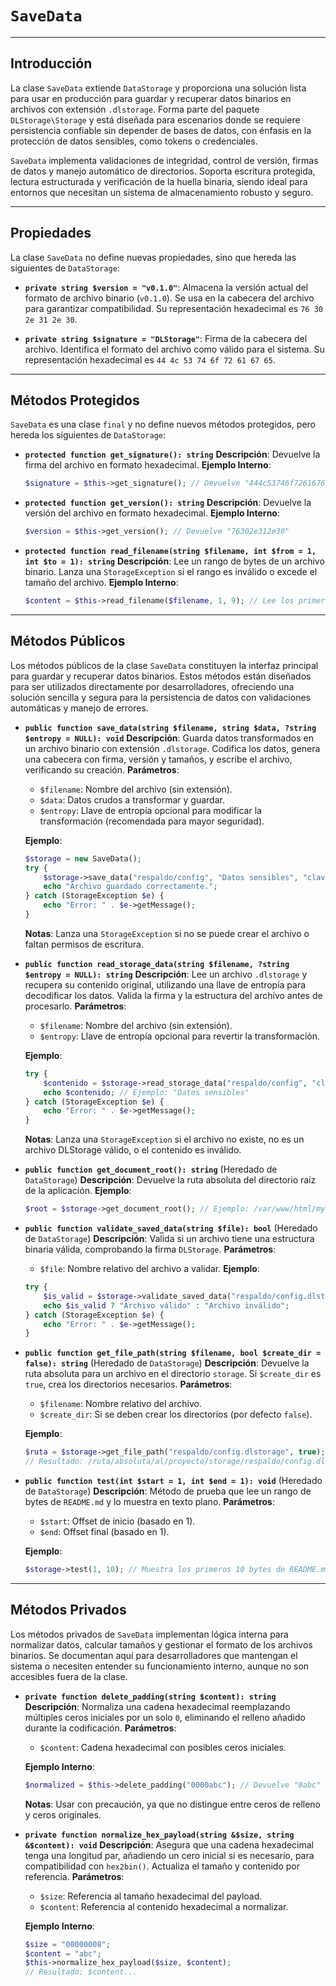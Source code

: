 # `SaveData`

---

## Introducción

La clase `SaveData` extiende `DataStorage` y proporciona una solución lista para usar en producción para guardar y recuperar datos binarios en archivos con extensión `.dlstorage`. Forma parte del paquete `DLStorage\Storage` y está diseñada para escenarios donde se requiere persistencia confiable sin depender de bases de datos, con énfasis en la protección de datos sensibles, como tokens o credenciales.

`SaveData` implementa validaciones de integridad, control de versión, firmas de datos y manejo automático de directorios. Soporta escritura protegida, lectura estructurada y verificación de la huella binaria, siendo ideal para entornos que necesitan un sistema de almacenamiento robusto y seguro.

---

## Propiedades

La clase `SaveData` no define nuevas propiedades, sino que hereda las siguientes de `DataStorage`:

* **`private string $version = "v0.1.0"`**:
  Almacena la versión actual del formato de archivo binario (`v0.1.0`). Se usa en la cabecera del archivo para garantizar compatibilidad. Su representación hexadecimal es `76 30 2e 31 2e 30`.

* **`private string $signature = "DLStorage"`**:
  Firma de la cabecera del archivo. Identifica el formato del archivo como válido para el sistema. Su representación hexadecimal es `44 4c 53 74 6f 72 61 67 65`.

---

## Métodos Protegidos

`SaveData` es una clase `final` y no define nuevos métodos protegidos, pero hereda los siguientes de `DataStorage`:

* **`protected function get_signature(): string`**
  **Descripción**: Devuelve la firma del archivo en formato hexadecimal.
  **Ejemplo Interno**:

  ```php
  $signature = $this->get_signature(); // Devuelve "444c53746f72616765"
  ```

* **`protected function get_version(): string`**
  **Descripción**: Devuelve la versión del archivo en formato hexadecimal.
  **Ejemplo Interno**:

  ```php
  $version = $this->get_version(); // Devuelve "76302e312e30"
  ```

* **`protected function read_filename(string $filename, int $from = 1, int $to = 1): string`**
  **Descripción**: Lee un rango de bytes de un archivo binario. Lanza una `StorageException` si el rango es inválido o excede el tamaño del archivo.
  **Ejemplo Interno**:

  ```php
  $content = $this->read_filename($filename, 1, 9); // Lee los primeros 9 bytes
  ```

---

## Métodos Públicos

Los métodos públicos de la clase `SaveData` constituyen la interfaz principal para guardar y recuperar datos binarios. Estos métodos están diseñados para ser utilizados directamente por desarrolladores, ofreciendo una solución sencilla y segura para la persistencia de datos con validaciones automáticas y manejo de errores.

* **`public function save_data(string $filename, string $data, ?string $entropy = NULL): void`**
  **Descripción**: Guarda datos transformados en un archivo binario con extensión `.dlstorage`. Codifica los datos, genera una cabecera con firma, versión y tamaños, y escribe el archivo, verificando su creación.
  **Parámetros**:

  * `$filename`: Nombre del archivo (sin extensión).
  * `$data`: Datos crudos a transformar y guardar.
  * `$entropy`: Llave de entropía opcional para modificar la transformación (recomendada para mayor seguridad).

  **Ejemplo**:

  ```php
  $storage = new SaveData();
  try {
      $storage->save_data("respaldo/config", "Datos sensibles", "clave🔐");
      echo "Archivo guardado correctamente.";
  } catch (StorageException $e) {
      echo "Error: " . $e->getMessage();
  }
  ```

  **Notas**: Lanza una `StorageException` si no se puede crear el archivo o faltan permisos de escritura.

* **`public function read_storage_data(string $filename, ?string $entropy = NULL): string`**
  **Descripción**: Lee un archivo `.dlstorage` y recupera su contenido original, utilizando una llave de entropía para decodificar los datos. Valida la firma y la estructura del archivo antes de procesarlo.
  **Parámetros**:

  * `$filename`: Nombre del archivo (sin extensión).
  * `$entropy`: Llave de entropía opcional para revertir la transformación.

  **Ejemplo**:

  ```php
  try {
      $contenido = $storage->read_storage_data("respaldo/config", "clave🔐");
      echo $contenido; // Ejemplo: "Datos sensibles"
  } catch (StorageException $e) {
      echo "Error: " . $e->getMessage();
  }
  ```

  **Notas**: Lanza una `StorageException` si el archivo no existe, no es un archivo DLStorage válido, o el contenido es inválido.

* **`public function get_document_root(): string`** (Heredado de `DataStorage`)
  **Descripción**: Devuelve la ruta absoluta del directorio raíz de la aplicación.
  **Ejemplo**:

  ```php
  $root = $storage->get_document_root(); // Ejemplo: /var/www/html/my-app
  ```

* **`public function validate_saved_data(string $file): bool`** (Heredado de `DataStorage`)
  **Descripción**: Valida si un archivo tiene una estructura binaria válida, comprobando la firma `DLStorage`.
  **Parámetros**:

  * `$file`: Nombre relativo del archivo a validar.
    **Ejemplo**:

  ```php
  try {
      $is_valid = $storage->validate_saved_data("respaldo/config.dlstorage");
      echo $is_valid ? "Archivo válido" : "Archivo inválido";
  } catch (StorageException $e) {
      echo "Error: " . $e->getMessage();
  }
  ```

* **`public function get_file_path(string $filename, bool $create_dir = false): string`** (Heredado de `DataStorage`)
  **Descripción**: Devuelve la ruta absoluta para un archivo en el directorio `storage`. Si `$create_dir` es `true`, crea los directorios necesarios.
  **Parámetros**:

  * `$filename`: Nombre relativo del archivo.
  * `$create_dir`: Si se deben crear los directorios (por defecto `false`).

  **Ejemplo**:

  ```php
  $ruta = $storage->get_file_path("respaldo/config.dlstorage", true);
  // Resultado: /ruta/absoluta/al/proyecto/storage/respaldo/config.dlstorage
  ```

* **`public function test(int $start = 1, int $end = 1): void`** (Heredado de `DataStorage`)
  **Descripción**: Método de prueba que lee un rango de bytes de `README.md` y lo muestra en texto plano.
  **Parámetros**:

  * `$start`: Offset de inicio (basado en 1).
  * `$end`: Offset final (basado en 1).

  **Ejemplo**:

  ```php
  $storage->test(1, 10); // Muestra los primeros 10 bytes de README.md
  ```

---

## Métodos Privados

Los métodos privados de `SaveData` implementan lógica interna para normalizar datos, calcular tamaños y gestionar el formato de los archivos binarios. Se documentan aquí para desarrolladores que mantengan el sistema o necesiten entender su funcionamiento interno, aunque no son accesibles fuera de la clase.

* **`private function delete_padding(string $content): string`**
  **Descripción**: Normaliza una cadena hexadecimal reemplazando múltiples ceros iniciales por un solo `0`, eliminando el relleno añadido durante la codificación.
  **Parámetros**:

  * `$content`: Cadena hexadecimal con posibles ceros iniciales.

  **Ejemplo Interno**:

  ```php
  $normalized = $this->delete_padding("0000abc"); // Devuelve "0abc"
  ```

  **Notas**: Usar con precaución, ya que no distingue entre ceros de relleno y ceros originales.

* **`private function normalize_hex_payload(string &$size, string &$content): void`**
  **Descripción**: Asegura que una cadena hexadecimal tenga una longitud par, añadiendo un cero inicial si es necesario, para compatibilidad con `hex2bin()`. Actualiza el tamaño y contenido por referencia.
  **Parámetros**:

  * `$size`: Referencia al tamaño hexadecimal del payload.
  * `$content`: Referencia al contenido hexadecimal a normalizar.

  **Ejemplo Interno**:

  ```php
  $size = "00000008";
  $content = "abc";
  $this->normalize_hex_payload($size, $content);
  // Resultado: $content...
  ```

